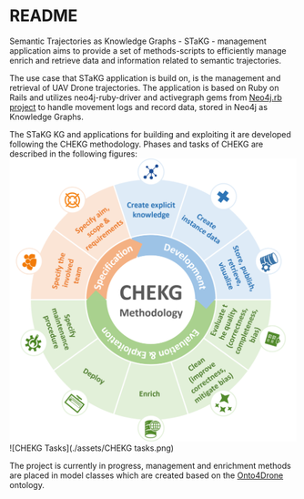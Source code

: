 # README
Semantic Trajectories as Knowledge Graphs - STaKG - management application aims to provide a set of methods-scripts to efficiently manage enrich and retrieve data and information related to semantic trajectories. 

The use case that STaKG application is build on, is the management and retrieval of UAV Drone trajectories.
The application is based on Ruby on Rails and utilizes neo4j-ruby-driver and activegraph gems from [Neo4j.rb project](http://neo4jrb.io/) to handle movement logs and record data, stored in Neo4j as Knowledge Graphs.

The  STaKG KG and applications for building and exploiting it are developed following the CHEKG methodology. Phases and tasks of CHEKG are described in the following figures:
![CKEKG phases.png](assets%2FCKEKG%20phases.png)
![CHEKG Tasks](./assets/CHEKG tasks.png)

The project is currently in progress, management and enrichment methods are placed in model classes which are created based on the [Onto4Drone](https://anonymous.4open.science/r/onto4drone-D556) ontology.
